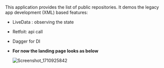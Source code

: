 This application provides the list of public repositories. It demos the legacy app development (XML) based
features: 
- LiveData : observing the state
- Retfoit: api call
- Dagger for DI
- **For now the landing page looks as below**
  
  ![Screenshot_1710925842](https://github.com/snaqviApps/GitProfile/assets/16334260/2d4852b5-f68c-4a1d-b180-8a360f2a905c)
